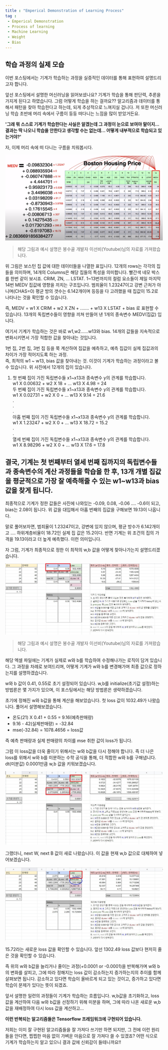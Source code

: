 ```yaml
---
title : "Emperical Demonstration of Learning Process"
tag : 
 - Emperical Demonstration
 - Process of learning
 - Machine Learning
 - Weight
 - Bias
---
```


## 학습 과정의 실제 모습 ##

이번 포스팅에서는 기계가 학습하는 과정을 실증적인 데이터를 통해 표현하여 설명드리고자 합니다.

앞선 포스팅에서 설명한 머신러닝을 읽어보셨나요? 기계가 학습을 통해 판단력, 추론을 가지게 된다고 하였습니다. 그럼 어떻게 학습을 하는 걸까요?? 알고리즘과 데이터를 통해서 패턴을 찾아 학습한다고 하는데, 되게 추상적으로 느껴지실 겁니다. 저 또한 머신러닝 학습 초반에 머리 속에서 구름이 둥둥 떠다니는 느낌을 많이 받았거든요. 

**'그래 뭐 스스로 기계가 학습한다는 사실은 알겠는데 그 과정이 눈으로 보여야 말이지... 결과는 딱 나오니 학습을 안한다고 생각할 수는 없는데... 어떻게 내부적으로 학습되고 있는거야?'**

자, 이제 머리 속에 떠 다니는 구름을 치워봅시다.

![image](/assets/img/2020-08-27_boston.png)
> 해당 그림과 예시 설명은 봉수골 개발자 이선비(Youtube)님의 자료를 가져왔습니다.

위 그림은 보스턴 집 값에 대한 데이터들을 나열한 표입니다. 12개의 rows는 각각의 집들을 의미하며, 14개의 Columns은 해당 집들의 특성을 의미합니다. 빨간색 네모 박스를 한번 같이 보시죠. CRIM, ZN, ... LSTAT. 1~13번까지의 컬럼 요소들이 제일 마지막 14번 MEDV 집값에 영향을 끼치는 구조입니다. 범죄율이 1.23247이고 강변 근처가 아니며(CHAS=0) 평균 방의 갯수는 6.142개이며 등등을 다 고려했을 때 집값이 15.2로 나타나는 것을 확인할 수 있습니다.

즉, MEDV = w1 X CRIM + w2 X ZN + ....... + w13 X LSTAT + bias 로 표현할 수 있습니다. 13개의 독립변수들이 영향을 끼쳐 만들어 낸 1개의 종속변수 MEDV(집값) 입니다.

여기서 기계가 학습하는 것은 바로 w1,w2......w13와 bias. 14개의 값들을 지속적으로 변화시키면서 가장 적합한 값을 찾아내는 것입니다.

1번 집, 2번 집, 3번 집 등을 쭉 계산하여 집값을 예측하고, 예측 집값이 실제 집값과의 차이가 가장 적어지도록 하는 과정.<br/>
즉, 최적의 w1 ~ w13, bias 값을 찾아내는 것. 이것이 기계가 학습하는 과정이라고 볼 수 있습니다. 위 사진에서 12개의 집이 있습니다. 

1. 첫 번째 집이 가진 독립변수들 x1~x13과 종속변수 y의 관계를 학습합니다.<br/>
   w1 X 0.00632 + w2 X 18 + ... w13 X 4.98 = 24<br/>
   두 번째 집이 가진 독립변수들 x1~x13과 종속변수 y의 관계를 학습합니다.<br/>
   w1 X 0.02731 + w2 X 0 + ... w13 X 9.14 = 21.6<br/>
   .<br/>
   .<br/>
   .<br/>
   아홉 번째 집이 가진 독립변수들 x1~x13과 종속변수 y의 관계를 학습합니다.<br/>
   w1 X 1.23247 + w2 X 0 + ... w13 X 18.72 = 15.2<br/>
   .<br/>
   .<br/>
   열세 번째 집이 가진 독립변수들 x1~x13과 종속변수 y의 관계를 학습합니다.<br/>
   w1 X 8.98296 + w2 X 0 + ... w13 X 17.6 = 17.8<br/>

## 결국, 기계는 첫 번째부터 열세 번째 집까지의 독립변수들과 종속변수의 계산 과정들을 학습을 한 후, 13개 개별 집값을 평균적으로 가장 잘 예측해줄 수 있는 w1~w13과 bias 값을 찾게 됩니다. ##

최종적으로 기계가 정한 값들은 사진에 나와있는 -0.09, 0.08, -0.06 .... -0.6이 되고, bias는 2.08이 됩니다. 위 값을 대입해서 아홉 번째의 집값을 구해보면 19.13이 나옵니다.

말로 풀어보자면, 범죄율이 1.23247이고, 강변에 있지 않으며, 평균 방수가 6.142개이고 .... 하위계층비율이 18.72인 실제 집 값은 15.2이다. 반면 기계는 위 조건의 집의 가격을 19.13이라고 더 높게 예측했다. 이런 의미입니다.

자 그럼, 기계가 최종적으로 정한 이 최적의 w,b 값을 어떻게 찾아나가는지 설명드리겠습니다.

![image](/assets/img/2020-08-27_calculate.jpg)
> 해당 그림과 예시 설명은 봉수골 개발자 이선비(Youtube)님의 자료를 가져왔습니다.

해당 엑셀 파일에는 기계가 실제로 w와 b를 학습하여 수정해나가는 로직이 담겨 있습니다. 그 과정을 차례로 보여드리며, 어떻게 기계가 w와 b를 변경해가며 최종 값으로 정하는지를 설명하겠습니다.<br/>

w와 b 값이 0.41, 0.55로 초기 설정되어 있습니다. w,b를 initialize(초기값 설정)하는 방법론은 몇 가지가 있으며, 이 포스팅에서는 해당 방법론은 생략하겠습니다.

초기에 정해진 w와 b값을 통해 계산을 해보았습니다. 첫 loss 값이 1032.49가 나왔습니다. 풀어서 설명해보겠습니다.

- 온도(21) X 0.41 + 0.55 = 9.16(예측판매량)
- 9.16 - 42(실제판매량) = -32.84
- mse(-32.84) = 1078.4656 = loss값

즉 예측 판매량과 실제 판매량의 차이를 mse 취한 값이 loss가 됩니다. 

그럼 이 loss값을 더욱 줄이기 위해서는 w와 b값을 다시 정해야 합니다. 즉 더 나은 loss를 위해서 w와 b를 미분하는 수학 공식을 통해, 더 적합한 w와 b를 구해냅니다. dt(미분값) 0.0001만큼 w,b 값을 키워보겠습니다.

![image](/assets/img/2020-08-27_calculate2.jpg)

그랬더니, next W, next B 값이 새로 나왔습니다. 이 값을 현재 w,b 값으로 대체하여 넣어보겠습니다.

![image](/assets/img/2020-08-27_calculate3.jpg)

15.72라는 새로운 loss 값을 확인할 수 있습니다. 앞선 1302.49 loss 값보다 현저히 줄은 것을 확인할 수 있습니다.

즉 위의 w와 b값을 늘리거나 줄이는 과정(+0.0001 or -0.0001)을 반복해가며 w와 b의 변화를 살피고, 그에 따라 정해지는 loss 값이 감소하는지 증가하는지의 추이를 함께 살펴보면 됩니다. 감소하고 있다면 학습이 올바르게 되고 있는 것이고, 증가하고 있다면 학습이 문제가 있다는 뜻이 되겠죠.

앞서 설명한 일련의 과정들이 기계가 학습하는 흐름입니다. w,b값을 초기화하고, loss 값을 계산하여 다음 w와 b값을 선정하기 위해 미분을 하며, 그에 따라 나온 새로운 w,b값을 재배정하여 다시 loss 값을 계산하고... 


**이런 반복되는 알고리즘들은 Tensorflow 프레임워크에 구현되어 있습니다.**

저희는 이미 잘 구현된 알고리즘들을 잘 가져다 쓰기만 하면 되지만, 그 전에 이런 원리들을 안다면, 찝찝한 마음 없이 가벼운 마음으로 잘 가져다 쓸 수 있겠죠? 어떤 식으로 기계가 학습하는지 알고 있으니 결과 값에 신뢰감이 들테니까요!! 
